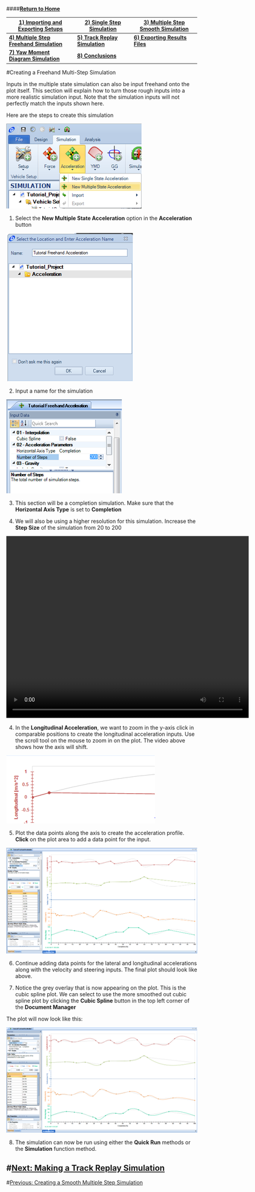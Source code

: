 ####__[Return to Home](1_Tutorial_2.md)__

[1) Importing and Exporting Setups](2_ImportExport.md)|[2) Single Step Simulation](3_SingleStepSim.md)|[3) Multiple Step Smooth Simulation](4_MultiStepSim.md)
-|-|-
[__4) Multiple Step Freehand Simulation__](5_MultiStepRough.md)|[__5) Track Replay Simulation__](6_TrackReplay.md)|[__6) Exporting Results Files__](7_ExportResults.md)
[__7) Yaw Moment Diagram Simulation__](8_YMDSim.md)|[__8) Conclusions__](9_Conclusions.md)


#Creating a Freehand Multi-Step Simulation

Inputs in the multiple state simulation can also be input freehand onto the plot itself. This section will explain how to turn those rough inputs into a more realistic simulation input.  Note that the simulation inputs will not perfectly match the inputs shown here.

Here are the steps to create this simulation

![multi Accel](../img/multi_accel.png)

1) Select the __New Multiple State Acceleration__ option in the __Acceleration__ button

![Freehand Name](../img/freehand_accel.png)

2) Input a name for the simulation

![Freehand Settings](../img/freehand_setting.png)

3) This section will be a completion simulation. Make sure that the __Horizontal Axis Type__ is set to __Completion__

4) We will also be using a higher resolution for this simulation. Increase the __Step Size__ of the simulation from 20 to 200

<video width="640" height="480" autoplay>
  <source src="/img/scroll_tool.mp4" type="video/mp4">
Your browser does not support the video tag.
</video>

4) In the __Longitudinal Acceleration__, we want to zoom in the y-axis click in comparable positions to create the longitudinal acceleration inputs. Use the scroll tool on the mouse to zoom in on the plot. The video above shows how the axis will shift.

![Add Point](../img/add_plot.png)

5) Plot the data points along the axis to create the acceleration profile. __Click__ on the plot area to add a data point for the input.

![Accel Freehand](../img/freehand_full_plot.png)

6) Continue adding data points for the lateral and longitudinal accelerations along with the velocity and steering inputs. The final plot should look like above.

7) Notice the grey overlay that is now appearing on the plot. This is the cubic spline plot. We can select to use the more smoothed out cubic spline plot by clicking the __Cubic Spline__ button in the top left corner of the __Document Manager__

The plot will now look like this:

![Cubic Spline](../img/cubic_spline.png)

8) The simulation can now be run using either the __Quick Run__ methods or the __Simulation__ function method.

#[Next: Making a Track Replay Simulation](6_TrackReplay.md)
--------------------------------------------------------
#[Previous: Creating a Smooth Multiple Step Simulation](4_MultiStepSim.md)